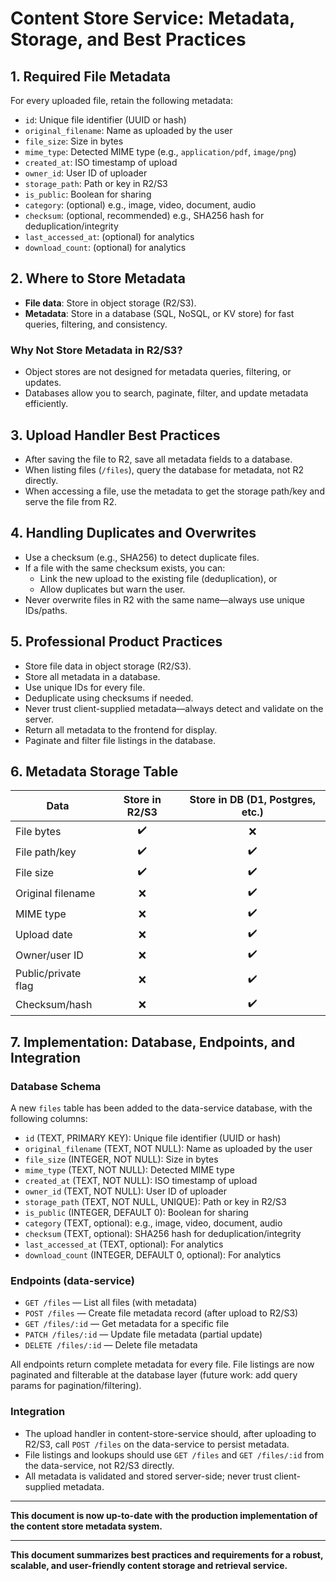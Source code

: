 # Content Store Service: Metadata, Storage, and Best Practices

## 1. Required File Metadata
For every uploaded file, retain the following metadata:
- `id`: Unique file identifier (UUID or hash)
- `original_filename`: Name as uploaded by the user
- `file_size`: Size in bytes
- `mime_type`: Detected MIME type (e.g., `application/pdf`, `image/png`)
- `created_at`: ISO timestamp of upload
- `owner_id`: User ID of uploader
- `storage_path`: Path or key in R2/S3
- `is_public`: Boolean for sharing
- `category`: (optional) e.g., image, video, document, audio
- `checksum`: (optional, recommended) e.g., SHA256 hash for deduplication/integrity
- `last_accessed_at`: (optional) for analytics
- `download_count`: (optional) for analytics

## 2. Where to Store Metadata
- **File data**: Store in object storage (R2/S3).
- **Metadata**: Store in a database (SQL, NoSQL, or KV store) for fast queries, filtering, and consistency.

### Why Not Store Metadata in R2/S3?
- Object stores are not designed for metadata queries, filtering, or updates.
- Databases allow you to search, paginate, filter, and update metadata efficiently.

## 3. Upload Handler Best Practices
- After saving the file to R2, save all metadata fields to a database.
- When listing files (`/files`), query the database for metadata, not R2 directly.
- When accessing a file, use the metadata to get the storage path/key and serve the file from R2.

## 4. Handling Duplicates and Overwrites
- Use a checksum (e.g., SHA256) to detect duplicate files.
- If a file with the same checksum exists, you can:
  - Link the new upload to the existing file (deduplication), or
  - Allow duplicates but warn the user.
- Never overwrite files in R2 with the same name—always use unique IDs/paths.

## 5. Professional Product Practices
- Store file data in object storage (R2/S3).
- Store all metadata in a database.
- Use unique IDs for every file.
- Deduplicate using checksums if needed.
- Never trust client-supplied metadata—always detect and validate on the server.
- Return all metadata to the frontend for display.
- Paginate and filter file listings in the database.

## 6. Metadata Storage Table
| Data                | Store in R2/S3 | Store in DB (D1, Postgres, etc.) |
|---------------------|:-------------:|:--------------------------------:|
| File bytes          |      ✔️       |                ❌                |
| File path/key       |      ✔️       |                ✔️                |
| File size           |      ✔️       |                ✔️                |
| Original filename   |      ❌       |                ✔️                |
| MIME type           |      ❌       |                ✔️                |
| Upload date         |      ❌       |                ✔️                |
| Owner/user ID       |      ❌       |                ✔️                |
| Public/private flag |      ❌       |                ✔️                |
| Checksum/hash       |      ❌       |                ✔️                |


## 7. Implementation: Database, Endpoints, and Integration

### Database Schema
A new `files` table has been added to the data-service database, with the following columns:

- `id` (TEXT, PRIMARY KEY): Unique file identifier (UUID or hash)
- `original_filename` (TEXT, NOT NULL): Name as uploaded by the user
- `file_size` (INTEGER, NOT NULL): Size in bytes
- `mime_type` (TEXT, NOT NULL): Detected MIME type
- `created_at` (TEXT, NOT NULL): ISO timestamp of upload
- `owner_id` (TEXT, NOT NULL): User ID of uploader
- `storage_path` (TEXT, NOT NULL, UNIQUE): Path or key in R2/S3
- `is_public` (INTEGER, DEFAULT 0): Boolean for sharing
- `category` (TEXT, optional): e.g., image, video, document, audio
- `checksum` (TEXT, optional): SHA256 hash for deduplication/integrity
- `last_accessed_at` (TEXT, optional): For analytics
- `download_count` (INTEGER, DEFAULT 0, optional): For analytics

### Endpoints (data-service)
- `GET /files` — List all files (with metadata)
- `POST /files` — Create file metadata record (after upload to R2/S3)
- `GET /files/:id` — Get metadata for a specific file
- `PATCH /files/:id` — Update file metadata (partial update)
- `DELETE /files/:id` — Delete file metadata

All endpoints return complete metadata for every file. File listings are now paginated and filterable at the database layer (future work: add query params for pagination/filtering).

### Integration
- The upload handler in content-store-service should, after uploading to R2/S3, call `POST /files` on the data-service to persist metadata.
- File listings and lookups should use `GET /files` and `GET /files/:id` from the data-service, not R2/S3 directly.
- All metadata is validated and stored server-side; never trust client-supplied metadata.

---

**This document is now up-to-date with the production implementation of the content store metadata system.**

---

**This document summarizes best practices and requirements for a robust, scalable, and user-friendly content storage and retrieval service.**

